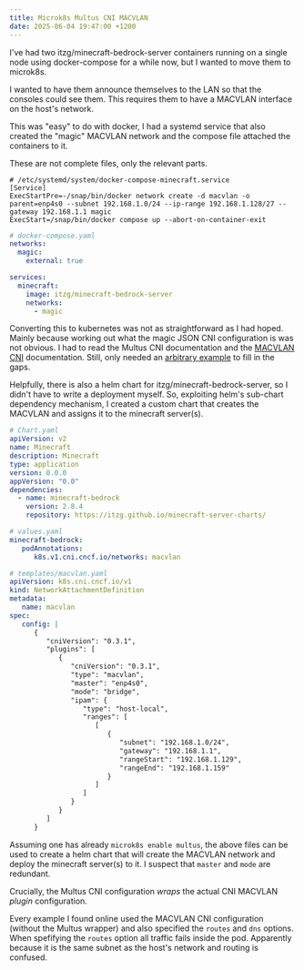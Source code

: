 ```yaml
---
title: Microk8s Multus CNI MACVLAN
date: 2025-06-04 19:47:00 +1200
---
```


I've had two itzg/minecraft-bedrock-server containers running on a single node
using docker-compose for a while now, but I wanted to move them to microk8s.

I wanted to have them announce themselves to the LAN so that the consoles could 
see them. This requires them to have a MACVLAN interface on the host's network.

This was "easy" to do with docker, I had a systemd service that also created the
"magic" MACVLAN network and the compose file attached the containers to it.

These are not complete files, only the relevant parts. 

```unit
# /etc/systemd/system/docker-compose-minecraft.service
[Service]
ExecStartPre=-/snap/bin/docker network create -d macvlan -o parent=enp4s0 --subnet 192.168.1.0/24 --ip-range 192.168.1.128/27 --gateway 192.168.1.1 magic
ExecStart=/snap/bin/docker compose up --abort-on-container-exit
```

```yaml
# docker-compose.yaml
networks:
  magic:
    external: true

services:
  minecraft:
    image: itzg/minecraft-bedrock-server
    networks:
      - magic
```

Converting this to kubernetes was not as straightforward as I had hoped. Mainly because working out what the magic 
JSON CNI configuration is was not obvious. I had to read the Multus CNI documentation and the 
[MACVLAN CNI](https://www.cni.dev/plugins/current/main/macvlan/) documentation.
Still, only needed an [arbitrary example](https://github.com/k8snetworkplumbingwg/multus-cni/blob/master/examples/macvlan-pod.yml) 
to fill in the gaps.

Helpfully, there is also a helm chart for itzg/minecraft-bedrock-server, so I didn't have to write a deployment myself.
So, exploiting helm's sub-chart dependency mechanism, I created a custom chart that creates the MACVLAN and assigns
it to the minecraft server(s).

```yaml
# Chart.yaml
apiVersion: v2
name: Minecraft
description: Minecraft
type: application
version: 0.0.0
appVersion: "0.0"
dependencies:
  - name: minecraft-bedrock
    version: 2.8.4
    repository: https://itzg.github.io/minecraft-server-charts/
```

```yaml
# values.yaml
minecraft-bedrock:
   podAnnotations:
      k8s.v1.cni.cncf.io/networks: macvlan
```

```yaml
# templates/macvlan.yaml
apiVersion: k8s.cni.cncf.io/v1
kind: NetworkAttachmentDefinition
metadata:
   name: macvlan
spec:
   config: |
      {
         "cniVersion": "0.3.1",
         "plugins": [
            {
               "cniVersion": "0.3.1",
               "type": "macvlan",
               "master": "enp4s0",
               "mode": "bridge",
               "ipam": {
                  "type": "host-local",
                  "ranges": [
                     [
                        {
                           "subnet": "192.168.1.0/24",
                           "gateway": "192.168.1.1",
                           "rangeStart": "192.168.1.129",
                           "rangeEnd": "192.168.1.159"
                        }
                     ]
                  ]
               }
            }
         ]
      }
```

Assuming one has already `microk8s enable multus`, the above files can be used to create a helm chart that will create 
the MACVLAN network and deploy the minecraft server(s) to it. I suspect that `master` and `mode` are redundant.

Crucially, the Multus CNI configuration _wraps_ the actual CNI MACVLAN _plugin_ configuration.

Every example I found online used the MACVLAN CNI configuration (without the Multus wrapper) and also specified the
`routes` and `dns` options. When spefifying the `routes` option all traffic fails inside the pod. Apparently because it
is the same subnet as the host's network and routing is confused.
